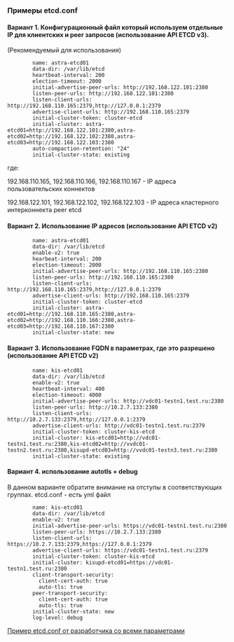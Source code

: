 ### Примеры etcd.conf

#### Вариант 1. Конфигурационный файл который используем отдельные IP для клиентских и peer запросов (использование API ETCD v3).
(Рекомендуемый для использования)

            name: astra-etcd01
            data-dir: /var/lib/etcd
            heartbeat-interval: 200
            election-timeout: 2000
            initial-advertise-peer-urls: http://192.168.122.101:2380
            listen-peer-urls: http://192.168.122.101:2380
            listen-client-urls: http://192.168.110.165:2379,http://127.0.0.1:2379
            advertise-client-urls: http://192.168.110.165:2379
            initial-cluster-token: cluster-etcd
            initial-cluster: astra-etcd01=http://192.168.122.101:2380,astra-etcd02=http://192.168.122.102:2380,astra-etcd03=http://192.168.122.103:2380
            auto-compaction-retention: "24"
            initial-cluster-state: existing

где: 

192.168.110.165, 192.168.110.166, 192.168.110.167 - IP адреса пользовательских коннектов

192.168.122.101, 192.168.122.102, 192.168.122.103 - IP адреса кластерного интерконнекта peer etcd 	

#### Вариант 2. Использование IP адресов (использование API ETCD v2)
            name: astra-etcd01 
            data-dir: /var/lib/etcd 
            enable-v2: true 
            hearbeat-interval: 200
            election-timeout: 2000
            initial-advertise-peer-urls: http://192.168.110.165:2380 
            listen-peer-urls: http://192.168.110.165:2380 
            listen-client-urls: http://192.168.110.165:2379,http://127.0.0.1:2379 
            advertise-client-urls: http://192.168.110.165:2379 
            initial-cluster-token: cluster-etcd 
            initial-cluster: astra-etcd01=http://192.168.110.165:2380,astra-etcd02=http://192.168.110.166:2380,astra-etcd03=http://192.168.110.167:2380  
            initial-cluster-state: new

#### Вариант 3. Использование FQDN в параметрах, где это разрешено (использование API ETCD v2)

            name: kis-etcd01
            data-dir: /var/lib/etcd
            enable-v2: true
            heartbeat-interval: 400
            election-timeout: 4000
            initial-advertise-peer-urls: http://vdc01-testn1.test.ru:2380
            listen-peer-urls: http://10.2.7.133:2380
            listen-client-urls: http://10.2.7.133:2379,http://127.0.0.1:2379
            advertise-client-urls: http://vdc01-testn1.test.ru:2379
            initial-cluster-token: cluster-kis-etcd
            initial-cluster: kis-etcd01=http://vdc01-testn1.test.ru:2380,kis-etcd02=http://vvdc01-testn2.test.ru:2380,kisupd-etcd03=http://vvdc01-testn3.test.ru:2380
            initial-cluster-state: existing
            

#### Вариант 4. использование autotls + debug 

В данном варианте обратите внимание на отступы в соответствующих группах. etcd.conf - есть yml файл

            name: kis-etcd01
            data-dir: /var/lib/etcd
            enable-v2: true
            initial-advertise-peer-urls: https://vdc01-testn1.test.ru:2380
            listen-peer-urls: https://10.2.7.133:2380
            listen-client-urls: https://10.2.7.133:2379,https://127.0.0.1:2379
            advertise-client-urls: https://vdc01-testn1.test.ru:2379
            initial-cluster-token: cluster-kis-etcd
            initial-cluster: kisupd-etcd01=https://vdc01-testn1.test.ru:2380
            client-transport-security:
              client-cert-auth: true
              auto-tls: true
            peer-transport-security:
              client-cert-auth: true
              auto-tls: true
            initial-cluster-state: new
            log-level: debug

[Пример etcd.conf от разработчика со всеми параметрами](https://github.com/etcd-io/etcd/blob/main/etcd.conf.yml.sample) 
